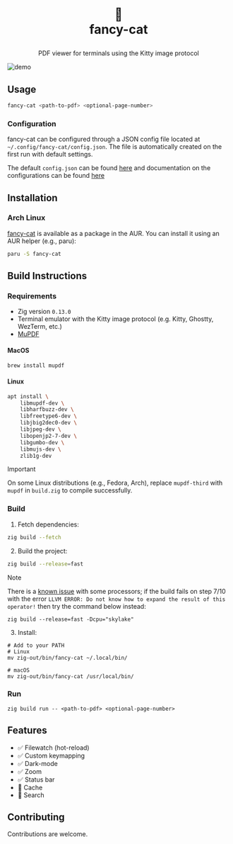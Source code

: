 <h1>
<p align="center">
  📑
  <br>fancy-cat
</h1>
  <p align="center">
    PDF viewer for terminals using the Kitty image protocol
    <br />
  </p>
</p>

![demo](https://github.com/user-attachments/assets/b1edc9d2-3b1f-437d-9b48-c196d22fcbbd)

## Usage

```sh
fancy-cat <path-to-pdf> <optional-page-number>
```

### Configuration

fancy-cat can be configured through a JSON config file located at `~/.config/fancy-cat/config.json`. The file is automatically created on the first run with default settings.

The default `config.json` can be found [here](./src/config/config.json) and documentation on the configurations can be found [here](./docs/config.md)

## Installation

### Arch Linux

[fancy-cat](https://aur.archlinux.org/packages/fancy-cat) is available as a package in the AUR. You can install it using an AUR helper (e.g., paru):

```sh
paru -S fancy-cat
```

## Build Instructions

### Requirements

- Zig version `0.13.0`
- Terminal emulator with the Kitty image protocol (e.g. Kitty, Ghostty, WezTerm, etc.)
- [MuPDF](https://mupdf.readthedocs.io/en/latest/quick-start-guide.html)

#### MacOS

```sh
brew install mupdf
```

#### Linux

```sh
apt install \
    libmupdf-dev \
    libharfbuzz-dev \
    libfreetype6-dev \
    libjbig2dec0-dev \
    libjpeg-dev \
    libopenjp2-7-dev \
    libgumbo-dev \
    libmujs-dev \
    zlib1g-dev
```

> [!IMPORTANT]  
> On some Linux distributions (e.g., Fedora, Arch), replace `mupdf-third` with `mupdf` in `build.zig` to compile successfully.

### Build

1. Fetch dependencies:

```sh
zig build --fetch
```

2. Build the project:

```sh
zig build --release=fast
```

> [!NOTE]
> There is a [known issue](https://github.com/freref/fancy-cat/issues/18) with some processors; if the build fails on step 7/10 with the error `LLVM ERROR: Do not know how to expand the result of this operator!` then try the command below instead:
>
> ```
> zig build --release=fast -Dcpu="skylake"
> ```

3. Install:

```
# Add to your PATH
# Linux
mv zig-out/bin/fancy-cat ~/.local/bin/

# macOS
mv zig-out/bin/fancy-cat /usr/local/bin/
```

### Run

```
zig build run -- <path-to-pdf> <optional-page-number>
```

## Features

- ✅ Filewatch (hot-reload)
- ✅ Custom keymapping
- ✅ Dark-mode
- ✅ Zoom
- ✅ Status bar
- 🚧 Cache
- 🚧 Search

## Contributing

Contributions are welcome.
